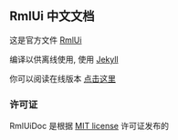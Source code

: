 ## RmlUi 中文文档

这是官方文件 [RmlUi](https://github.com/mikke89/RmlUi)

编译以供离线使用, 使用 [Jekyll](https://jekyllrb.com/) 

你可以阅读在线版本 [点击这里](https://taperts.github.io/RmlUiDoc-CN/)

### 许可证

RmlUiDoc 是根据 [MIT license](License.md) 许可证发布的
